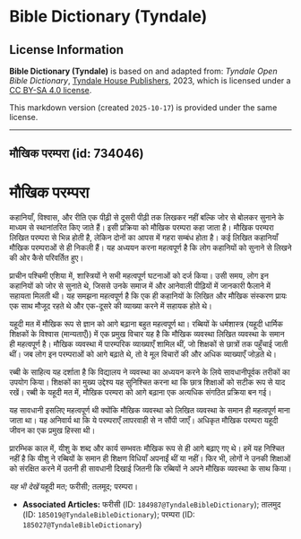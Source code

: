 # Bible Dictionary (Tyndale)

## License Information

**Bible Dictionary (Tyndale)** is based on and adapted from: _Tyndale Open Bible Dictionary_, [Tyndale House Publishers](https://tyndaleopenresources.com/), 2023, which is licensed under a [CC BY-SA 4.0 license](https://creativecommons.org/licenses/by-sa/4.0/legalcode.en).

This markdown version (created `2025-10-17`) is provided under the same license.



--------------------------------

## मौखिक परम्परा (id: 734046)

मौखिक परम्परा
=============

कहानियाँ, विश्वास, और रीति एक पीढ़ी से दूसरी पीढ़ी तक लिखकर नहीं बल्कि जोर से बोलकर सुनाने के माध्यम से स्थानांतरित किए जाते हैं। इसी प्रक्रिया को मौखिक परम्परा कहा जाता है। मौखिक परम्परा लिखित परम्परा से भिन्न होती है, लेकिन दोनों का आपस में गहरा सम्बंध होता है। कई लिखित कहानियाँ मौखिक परम्पराओं से ही निकली हैं। यह अध्ययन करना महत्वपूर्ण है कि लोग कहानियों को सुनाने से लिखने की ओर कैसे परिवर्तित हुए।

प्राचीन पश्चिमी एशिया में, शास्त्रियों ने सभी महत्वपूर्ण घटनाओं को दर्ज किया। उसी समय, लोग इन कहानियों को जोर से सुनाते थे, जिससे उनके समाज में और आनेवाली पीढ़ियों में जानकारी फैलाने में सहायता मिलती थी। यह समझना महत्वपूर्ण है कि एक ही कहानियों के लिखित और मौखिक संस्करण प्रायः एक साथ मौजूद रहते थे और एक\-दूसरे की व्याख्या करने में सहायक होते थे।

यहूदी मत में मौखिक रूप से ज्ञान को आगे बढ़ाना बहुत महत्वपूर्ण था। रब्बियों के धर्मशास्त्र (यहूदी धार्मिक शिक्षकों के विश्वास (मान्यताएँ)) में एक प्रमुख विचार यह है कि मौखिक व्यवस्था लिखित व्यवस्था के समान ही महत्वपूर्ण है। मौखिक व्यवस्था में पारम्परिक व्याख्याएँ शामिल थीं, जो शिक्षकों से छात्रों तक पहुँचाई जाती थीं। जब लोग इन परम्पराओं को आगे बढ़ाते थे, तो वे मूल विचारों की और अधिक व्याख्याएँ जोड़ते थे।

रब्बी के साहित्य यह दर्शाता है कि विद्यालय ने व्यवस्था का अध्ययन करने के लिये सावधानीपूर्वक तरीकों का उपयोग किया। शिक्षकों का मुख्य उद्देश्य यह सुनिश्चित करना था कि छात्र शिक्षाओं को सटीक रूप से याद रखें। रब्बी के यहूदी मत में, मौखिक परम्परा को आगे बढ़ाना एक अत्यधिक संगठित प्रक्रिया बन गई।

यह सावधानी इसलिए महत्वपूर्ण थी क्योंकि मौखिक व्यवस्था को लिखित व्यवस्था के समान ही महत्वपूर्ण माना जाता था। यह अनिवार्य था कि ये परम्पराएँ लापरवाही से न सौंपी जाएँ। अधिकृत मौखिक परम्परा यहूदी जीवन का एक प्रमुख हिस्सा थी।

प्रारम्भिक काल में, यीशु के शब्द और कार्य सम्भवतः मौखिक रूप से ही आगे बढ़ाए गए थे। हमें यह निश्चित नहीं है कि यीशु ने रब्बियों के समान ही शिक्षण विधियाँ अपनाईं थीं या नहीं। फिर भी, लोगों ने उनकी शिक्षाओं को संरक्षित करने में उतनी ही सावधानी दिखाई जितनी कि रब्बियों ने अपने मौखिक व्यवस्था के साथ किया।

*यह भी देखें* यहूदी मत; फरीसी; तलमूद; परम्परा।

* **Associated Articles:** फरीसी (ID: `184987@TyndaleBibleDictionary`); तालमुद (ID: `185019@TyndaleBibleDictionary`); परम्परा (ID: `185027@TyndaleBibleDictionary`)

